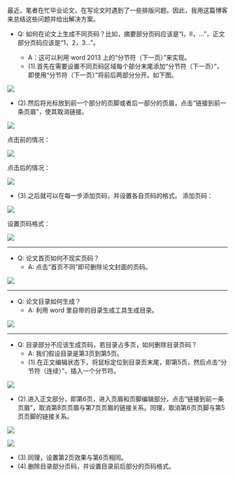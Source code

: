 最近，笔者在忙毕业论文，在写论文时遇到了一些排版问题。因此，我用这篇博客来总结这些问题并给出解决方案。

* Q: 如何在论文上生成不同页码？比如，摘要部分页码应该是“I，II，...”，正文部分页码应该是“1，2，3...”。

  * A：这可以利用 word 2013 上的“分节符（下一页）”来实现。
  * (1).首先在需要设置不同页码区域每个部分末尾添加“分节符（下一页）”，即使用“分节符（下一页）”将前后两部分分开。如下图。

![](images/2018/vv9sx-pgqopbha7CD1u8mWYu.png)

  * (2).然后将光标放到前一个部分的页脚或者后一部分的页眉，点击“链接到前一条页眉”，使其取消链接。

![](images/2018/asohhpSKP-sCK22hj13qIUmv.png)

点击前的情况：

![](images/2018/-zCOkUwC0wbmsorlQNLAFPjO.png)

点击后的情况：

![](images/2018/CbI78-94O1gawZCVI_DHYUHe.png)

  * (3).之后就可以在每一步添加页码，并设置各自页码的格式。
添加页码：

![](images/2018/qizTBGqvNk0ecohtM4i1RddW.png)

设置页码格式：

![](images/2018/1oOv2kFT4a5YWfUIt9brOXSX.png)

___

* Q: 论文首页如何不现实页码？
  * A: 点击“首页不同”即可删除论文封面的页码。

![](images/2018/yNAdWx01rnWzwuMzskBSP-bg.png)

___

* Q: 论文目录如何生成？
  * A: 利用 word 里自带的目录生成工具生成目录。

![](images/2018/DJUvr7jmXkMf-KsyhEaftkVz.png)

___

* Q: 目录部分不应该生成页码，若目录占多页，如何删除目录页码？
  * A: 我们假设目录是第3页到第5页。
  * (1).在正文编辑状态下，将鼠标定位到目录页末尾，即第5页，然后点击“分节符（连续）”，插入一个分节符。

![](images/2018/TPI2pSVwiA_A-pyNiIw2CCvU.png)

  * (2).进入正文部分，即第6页，进入页眉和页脚编辑部分，点击“链接到前一条页眉”，取消第8页页眉与第7页页眉的链接关系。同理，取消第6页页脚与第5页页脚的链接关系。

![](images/2018/F5JGM0KD5r3JvHD2WybYSJoZ.png)

![](images/2018/FuKBb1JibSE9DUDMNtjDerb8.png)

  * (3).同理，设置第2页效果与第6页相同。
  * (4).删除目录部分页码，并设置目录前后部分的页码格式。

